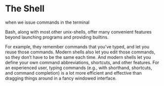 # The Shell

when we issue commands in the terminal

Bash, along with most other unix-shells, offer many convenient features beyond launching programs and providing builtins.&#x20;

&#x20;For example, they remember commands that you’ve typed, and let you reuse those commands. Modern shells also let you edit those commands, so they don’t have to be the same each time. And modern shells let you define your own command abbreviations, shortcuts, and other features. For an experienced user, typing commands (e.g., with shorthand, shortcuts, and command completion) is a lot more efficient and effective than dragging things around in a fancy windowed interface.
